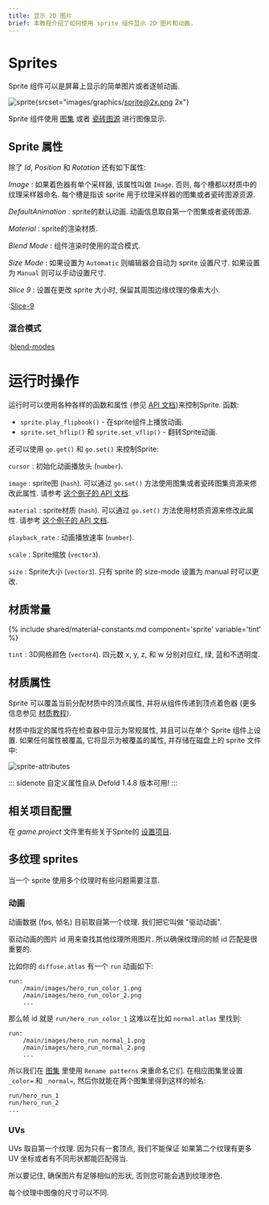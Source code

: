 ```yaml
---
title: 显示 2D 图片
brief: 本教程介绍了如何使用 sprite 组件显示 2D 图片和动画.
---
```


#  Sprites

Sprite 组件可以是屏幕上显示的简单图片或者逐帧动画.

![sprite](images/graphics/sprite.png){srcset="images/graphics/sprite@2x.png 2x"}

Sprite 组件使用 [图集](/manuals/atlas) 或者 [瓷砖图源](/manuals/tilesource) 进行图像显示.

## Sprite 属性

除了 *Id*, *Position* 和 *Rotation* 还有如下属性:

*Image*
: 如果着色器有单个采样器, 该属性叫做 `Image`. 否则, 每个槽都以材质中的纹理采样器命名.
  每个槽是指该 sprite 用于纹理采样器的图集或者瓷砖图源资源.

*DefaultAnimation*
: sprite的默认动画. 动画信息取自第一个图集或者瓷砖图源.

*Material*
: sprite的渲染材质.

*Blend Mode*
: 组件渲染时使用的混合模式.

*Size Mode*
: 如果设置为 `Automatic` 则编辑器会自动为 sprite 设置尺寸. 如果设置为 `Manual` 则可以手动设置尺寸.

*Slice 9*
: 设置在更改 sprite 大小时, 保留其周围边缘纹理的像素大小.

:[Slice-9](../shared/slice-9-texturing.md)

### 混合模式
:[blend-modes](../shared/blend-modes.md)

# 运行时操作

运行时可以使用各种各样的函数和属性 (参见 [API 文档](/ref/sprite/))来控制Sprite. 函数:

* `sprite.play_flipbook()` - 在sprite组件上播放动画.
* `sprite.set_hflip()` 和 `sprite.set_vflip()` - 翻转Sprite动画.

还可以使用 `go.get()` 和 `go.set()` 来控制Sprite:

`cursor`
: 初始化动画播放头 (`number`).

`image`
: sprite图 (`hash`). 可以通过 `go.set()` 方法使用图集或者瓷砖图集资源来修改此属性. 请参考 [这个例子的 API 文档](/ref/sprite/#image).

`material`
: sprite材质 (`hash`). 可以通过 `go.set()` 方法使用材质资源来修改此属性. 请参考 [这个例子的 API 文档](/ref/sprite/#material).

`playback_rate`
: 动画播放速率 (`number`).

`scale`
: Sprite缩放 (`vector3`).

`size`
: Sprite大小 (`vector3`). 只有 sprite 的 size-mode 设置为 manual 时可以更改.

## 材质常量

{% include shared/material-constants.md component='sprite' variable='tint' %}

`tint`
: 3D网格颜色 (`vector4`). 四元数 x, y, z, 和 w 分别对应红, 绿, 蓝和不透明度.

## 材质属性

Sprite 可以覆盖当前分配材质中的顶点属性, 并将从组件传递到顶点着色器 (更多信息参见 [材质教程](/manuals/material/#attributes)).

材质中指定的属性将在检查器中显示为常规属性, 并且可以在单个 Sprite 组件上设置. 如果任何属性被覆盖, 它将显示为被覆盖的属性, 并存储在磁盘上的 sprite 文件中:

![sprite-attributes](../images/graphics/sprite-attributes.png)

::: sidenote
自定义属性自从 Defold 1.4.8 版本可用!
:::

## 相关项目配置

在 *game.project* 文件里有些关于Sprite的 [设置项目](/manuals/project-settings#sprite).

## 多纹理 sprites

当一个 sprite 使用多个纹理时有些问题需要注意.

### 动画

动画数据 (fps, 帧名) 目前取自第一个纹理. 我们把它叫做 "驱动动画".

驱动动画的图片 id 用来查找其他纹理所用图片.
所以确保纹理间的帧 id 匹配是很重要的.

比如你的 `diffuse.atlas` 有一个 `run` 动画如下:

```
run:
    /main/images/hero_run_color_1.png
    /main/images/hero_run_color_2.png
    ...
```

那么帧 id 就是 `run/hero_run_color_1` 这难以在比如 `normal.atlas` 里找到:

```
run:
    /main/images/hero_run_normal_1.png
    /main/images/hero_run_normal_2.png
    ...
```

所以我们在 [图集](/manuals/material/) 里使用 `Rename patterns` 来重命名它们.
在相应图集里设置 `_color=` 和 `_normal=`, 然后你就能在两个图集里得到这样的帧名:

```
run/hero_run_1
run/hero_run_2
...
```

### UVs

UVs 取自第一个纹理. 因为只有一套顶点, 我们不能保证
如果第二个纹理有更多 UV 坐标或者有不同形状都能匹配得当.

所以要记住, 确保图片有足够相似的形状, 否则您可能会遇到纹理渗色.

每个纹理中图像的尺寸可以不同.
